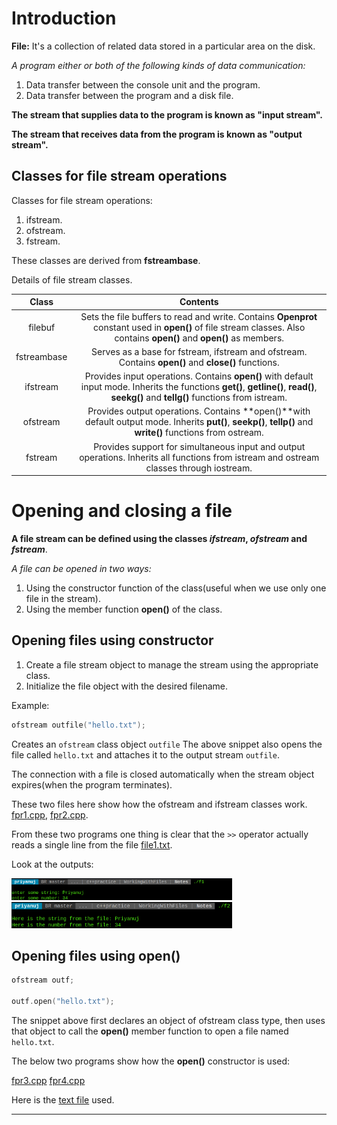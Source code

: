 # Introduction

**File:** It's a collection of related data stored in a particular area on the disk.

_A program either or both of the following kinds of data communication:_

1. Data transfer between the console unit and the program.
2. Data transfer between the program and a disk file.


**The stream that supplies data to the program is known as "input stream".**

**The stream that receives data from the program is known as "output stream".**


## Classes for file stream operations

Classes for file stream operations:

1. ifstream.
2. ofstream.
3. fstream.

These classes are derived from **fstreambase**.

Details of file stream classes.

|Class|Contents|
|:---:|:------:|
|filebuf|Sets the file buffers to read and write. Contains **Openprot** constant used in **open()** of file stream classes. Also contains **open()** and **open()** as members.|
|fstreambase|Serves as a base for fstream, ifstream and ofstream. Contains **open()** and **close()** functions.|
|ifstream|Provides input operations. Contains **open()** with default input mode. Inherits the functions **get()**, **getline()**, **read()**, **seekg()** and **tellg()** functions from istream.|
|ofstream|Provides output operations. Contains **open()**with default output mode. Inherits **put()**, **seekp()**, **tellp()** and **write()** functions from ostream.|
|fstream|Provides support for simultaneous input and output operations. Inherits all functions from istream and ostream classes through iostream.|



# Opening and closing a file

**A file stream can be defined using the classes _ifstream_, _ofstream_ and _fstream_**.

_A file can be opened in two ways:_

1. Using the constructor function of the class(useful when we use only one file in the stream).
2. Using the member function **open()** of the class.


## Opening files using constructor

1. Create a file stream object to manage the stream using the appropriate class.
2. Initialize the file object with the desired filename.

Example:

```c++
ofstream outfile("hello.txt");
```

Creates an `ofstream` class object `outfile` The above snippet also opens the file called `hello.txt` and attaches it to the output stream `outfile`.

The connection with a file is closed automatically when the stream object expires(when the program terminates).


These two files here show how the ofstream and ifstream classes work. [fpr1.cpp](https://github.com/C0DER11101/CPPNotesAndPrograms/blob/master/WorkingWithFiles/Notes/fpr1.cpp), [fpr2.cpp](https://github.com/C0DER11101/CPPNotesAndPrograms/blob/master/WorkingWithFiles/Notes/fpr2.cpp).

From these two programs one thing is clear that the `>>` operator actually reads a single line from the file [file1.txt](https://github.com/C0DER11101/CPPNotesAndPrograms/blob/master/WorkingWithFiles/Notes/file1.txt).

Look at the outputs:

<img src="https://github.com/C0DER11101/CPPNotesAndPrograms/blob/master/WorkingWithFiles/Notes/Output_fpr1.png" width="70%" height="40%">

<img src="https://github.com/C0DER11101/CPPNotesAndPrograms/blob/master/WorkingWithFiles/Notes/Output_fpr2.png" width="70%" height="40%">


## Opening files using open()

```c++
ofstream outf;

outf.open("hello.txt");
```

The snippet above first declares an object of ofstream class type, then uses that object to call the **open()** member function to open a file named `hello.txt`.

The below two programs show how the **open()** constructor is used:

[fpr3.cpp](https://github.com/C0DER11101/CPPNotesAndPrograms/blob/master/WorkingWithFiles/Notes/fpr3.cpp) [fpr4.cpp](https://github.com/C0DER11101/CPPNotesAndPrograms/blob/master/WorkingWithFiles/Notes/fpr4.cpp)

Here is the [text file](https://github.com/C0DER11101/CPPNotesAndPrograms/blob/master/WorkingWithFiles/Notes/file2.txt) used.

---
